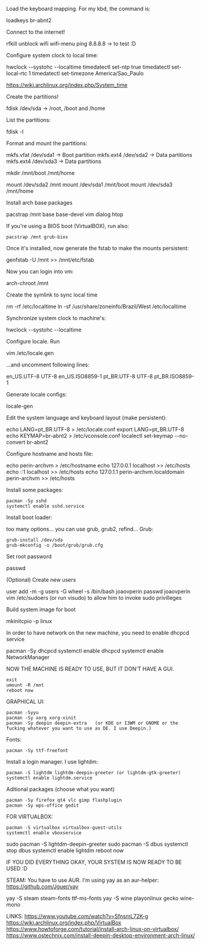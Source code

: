 Load the keyboard mapping. For my kbd, the command is:

  loadkeys br-abnt2

Connect to the internet!

  rfkill unblock wifi
  wifi-menu
  ping 8.8.8.8            -> to test :D

Configure system clock to local time:

  hwclock --systohc --localtime
  timedatectl set-ntp true
  timedatectl set-local-rtc 1
  timedatectl set-timezone America/Sao_Paulo

https://wiki.archlinux.org/index.php/System_time

Create the partitions!

  fdisk /dev/sda          -> /root, /boot and /home

List the partitions:

  fdisk -l

Format and mount the partitions:

  mkfs.vfat /dev/sda1        -> Boot partition
  mkfs.ext4 /dev/sda2        -> Data partitions
  mkfs.ext4 /dev/sda3        -> Data partitions

  mkdir /mnt/boot /mnt/home

  mount /dev/sda2 /mnt
  mount /dev/sda1 /mnt/boot
  mount /dev/sda3 /mnt/home

Install arch base packages

  pacstrap /mnt base base-devel vim dialog htop

If you're using a BIOS boot (VirtualBOX), run also:

    pacstrap /mnt grub-bios

Once it's installed, now generate the fstab to make the mounts persistent:

  genfstab -U /mnt >> /mnt/etc/fstab

Now you can login into vm:

  arch-chroot /mnt

Create the symlink to sync local time

  rm -rf /etc/localtime
  ln -sf /usr/share/zoneinfo/Brazil/West /etc/localtime

Synchronize system clock to machine's:

  hwclock --systohc --localtime

Configure locale. Run

  vim /etc/locale.gen

...and uncomment following lines:

  en_US.UTF-8 UTF-8
  en_US.ISO8859-1
  pt_BR.UTF-8 UTF-8
  pt_BR.ISO8859-1

Generate locale configs:

  locale-gen

Edit the system language and keyboard layout (make persistent):

  echo LANG=pt_BR.UTF-8  > /etc/locale.conf
  export LANG=pt_BR.UTF-8
  echo KEYMAP=br-abnt2  > /etc/vconsole.conf
  localectl set-keymap --no-convert br-abnt2

Configure hostname and hosts file:

  echo perin-archvm > /etc/hostname
  echo 127.0.0.1	localhost >> /etc/hosts
  echo ::1        localhost >> /etc/hosts
  echo 127.0.1.1  perin-archvm.localdomain perin-archvm >> /etc/hosts

Install some packages:

    pacman -Sy sshd
    systemctl enable sshd.service

Install boot loader:

too many options... you can use grub, grub2, refind...
Grub:

    grub-install /dev/sda
    grub-mkconfig -o /boot/grub/grub.cfg

Set root password

  passwd

(Optional) Create new users

  user add -m -g users -G wheel -s /bin/bash joaovperin
  passwd joaovperin
  vim /etc/sudoers   (or run visudo)  to allow him to invoke sudo privilleges

Build system image for boot

  mkinitcpio -p linux

In order to have network on the new machine, you need to enable dhcpcd service

  pacman -Sy dhcpcd
  systemctl enable dhcpcd
  systemctl enable NetworkManager

NOW THE MACHINE IS READY TO USE, BUT IT DON'T HAVE A GUI.

    exit
    umount -R /mnt
    reboot now

GRAPHICAL UI:

    pacman -Syyu
    pacman -Sy xorg xorg-xinit
    pacman -Sy deepin deepin-extra   (or KDE or I3WM or GNOME or the fucking whatever you want to use as DE. I use Deepin.)

Fonts:

    pacman -Sy ttf-freefont

Install a login manager. I use lightdm:

    pacman -S lightdm lightdm-deepin-greeter (or lightdm-gtk-greeter)
    systemctl enable lightdm.service

Aditional packages (choose what you want)

    pacman -Sy firefox qt4 vlc gimp flashplugin
    pacman -Sy wps-office gedit

FOR VIRTUALBOX:

    pacman -S virtualbox virtualbox-guest-utils
    systemctl enable vboxservice


sudo pacman -S lightdm-deepin-greeter
sudo pacman -S dbus
systemctl stop dbus
systemctl enable lightdm
reboot now

IF YOU DID EVERYTHING OKAY, YOUR SYSTEM IS NOW READY TO BE USED :D

STEAM:
You have to use AUR. I'm using yay as an aur-helper:
https://github.com/Jguer/yay

  yay -S steam steam-fonts ttf-ms-fonts
  yay -S wine playonlinux gecko wine-mono

LINKS:
https://www.youtube.com/watch?v=SfnsmL72K-g
https://wiki.archlinux.org/index.php/VirtualBox
https://www.howtoforge.com/tutorial/install-arch-linux-on-virtualbox/
https://www.ostechnix.com/install-deepin-desktop-environment-arch-linux/
